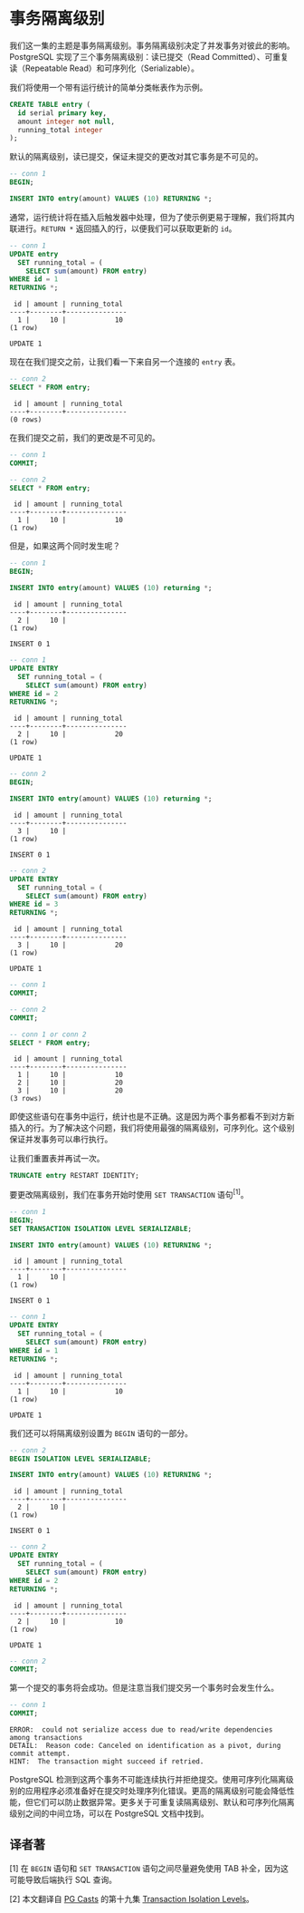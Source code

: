 # 事务隔离级别

我们这一集的主题是事务隔离级别。事务隔离级别决定了并发事务对彼此的影响。 PostgreSQL 实现了三个事务隔离级别：读已提交（Read Committed）、可重复读（Repeatable Read）和可序列化（Serializable）。

我们将使用一个带有运行统计的简单分类帐表作为示例。

```sql
CREATE TABLE entry (
  id serial primary key,
  amount integer not null,
  running_total integer
);
```

默认的隔离级别，读已提交，保证未提交的更改对其它事务是不可见的。

```sql
-- conn 1
BEGIN;

INSERT INTO entry(amount) VALUES (10) RETURNING *;
```

通常，运行统计将在插入后触发器中处理，但为了使示例更易于理解，我们将其内联进行。`RETURN *` 返回插入的行，以便我们可以获取更新的 `id`。

```sql
-- conn 1
UPDATE entry
  SET running_total = (
    SELECT sum(amount) FROM entry)
WHERE id = 1
RETURNING *;
```
```
 id | amount | running_total
----+--------+---------------
  1 |     10 |            10
(1 row)

UPDATE 1
```

现在在我们提交之前，让我们看一下来自另一个连接的 `entry` 表。

```sql
-- conn 2
SELECT * FROM entry;
```
```
 id | amount | running_total
----+--------+---------------
(0 rows)
```

在我们提交之前，我们的更改是不可见的。

```sql
-- conn 1
COMMIT;
```

```sql
-- conn 2
SELECT * FROM entry;
```
```
 id | amount | running_total
----+--------+---------------
  1 |     10 |            10
(1 row)
```

但是，如果这两个同时发生呢？

```sql
-- conn 1
BEGIN;

INSERT INTO entry(amount) VALUES (10) returning *;
```
```
 id | amount | running_total
----+--------+---------------
  2 |     10 |
(1 row)

INSERT 0 1
```
```sql
-- conn 1
UPDATE ENTRY
  SET running_total = (
    SELECT sum(amount) FROM entry)
WHERE id = 2
RETURNING *;
```
```
 id | amount | running_total
----+--------+---------------
  2 |     10 |            20
(1 row)

UPDATE 1
```

```sql
-- conn 2
BEGIN;

INSERT INTO entry(amount) VALUES (10) returning *;
```
```
 id | amount | running_total
----+--------+---------------
  3 |     10 |
(1 row)

INSERT 0 1
```
```sql
-- conn 2
UPDATE ENTRY
  SET running_total = (
    SELECT sum(amount) FROM entry)
WHERE id = 3
RETURNING *;
```
```
 id | amount | running_total
----+--------+---------------
  3 |     10 |            20
(1 row)

UPDATE 1
```

```sql
-- conn 1
COMMIT;
```

```sql
-- conn 2
COMMIT;
```

```sql
-- conn 1 or conn 2
SELECT * FROM entry;
```
```
 id | amount | running_total
----+--------+---------------
  1 |     10 |            10
  2 |     10 |            20
  3 |     10 |            20
(3 rows)
```

即使这些语句在事务中运行，统计也是不正确。这是因为两个事务都看不到对方新插入的行。为了解决这个问题，我们将使用最强的隔离级别，可序列化。这个级别保证并发事务可以串行执行。

让我们重置表并再试一次。

```sql
TRUNCATE entry RESTART IDENTITY;
```

要更改隔离级别，我们在事务开始时使用 `SET TRANSACTION` 语句<sup>[1]</sup>。

```sql
-- conn 1
BEGIN;
SET TRANSACTION ISOLATION LEVEL SERIALIZABLE;

INSERT INTO entry(amount) VALUES (10) RETURNING *;
```
```
 id | amount | running_total
----+--------+---------------
  1 |     10 |
(1 row)

INSERT 0 1
```
```sql
-- conn 1
UPDATE ENTRY
  SET running_total = (
    SELECT sum(amount) FROM entry)
WHERE id = 1
RETURNING *;
```
```
 id | amount | running_total
----+--------+---------------
  1 |     10 |            10
(1 row)

UPDATE 1
```

我们还可以将隔离级别设置为 `BEGIN` 语句的一部分。

```sql
-- conn 2
BEGIN ISOLATION LEVEL SERIALIZABLE;

INSERT INTO entry(amount) VALUES (10) RETURNING *;
```
```
 id | amount | running_total
----+--------+---------------
  2 |     10 |
(1 row)

INSERT 0 1
```

```sql
-- conn 2
UPDATE ENTRY
  SET running_total = (
    SELECT sum(amount) FROM entry)
WHERE id = 2
RETURNING *;
```
```
 id | amount | running_total
----+--------+---------------
  2 |     10 |            10
(1 row)

UPDATE 1
```

```sql
-- conn 2
COMMIT;
```

第一个提交的事务将会成功。但是注意当我们提交另一个事务时会发生什么。

```sql
-- conn 1
COMMIT;
```
```
ERROR:  could not serialize access due to read/write dependencies among transactions
DETAIL:  Reason code: Canceled on identification as a pivot, during commit attempt.
HINT:  The transaction might succeed if retried.
```

PostgreSQL 检测到这两个事务不可能连续执行并拒绝提交。使用可序列化隔离级别的应用程序必须准备好在提交时处理序列化错误。更高的隔离级别可能会降低性能，但它们可以防止数据异常。更多关于可重复读隔离级别、默认和可序列化隔离级别之间的中间立场，可以在 PostgreSQL 文档中找到。


## 译者著

[1] 在 `BEGIN` 语句和 `SET TRANSACTION` 语句之间尽量避免使用 TAB 补全，因为这可能导致后端执行 SQL 查询。

[2] 本文翻译自 [PG Casts](https://www.pgcasts.com/) 的第十九集 [Transaction Isolation Levels](https://www.pgcasts.com/episodes/transaction-isolation-levels)。
